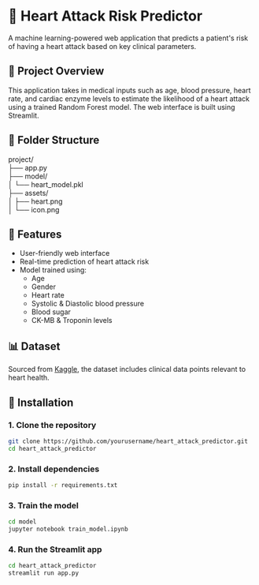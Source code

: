 # 💓 Heart Attack Risk Predictor

A machine learning-powered web application that predicts a patient's risk of having a heart attack based on key clinical parameters.

## 🧠 Project Overview

This application takes in medical inputs such as age, blood pressure, heart rate, and cardiac enzyme levels to estimate the likelihood of a heart attack using a trained Random Forest model. The web interface is built using Streamlit.

## 📁 Folder Structure
<p>
project/<br>
 ├── app.py<br>
 ├── model/<br>
 │ └── heart_model.pkl<br>
 ├── assets/<br>
 │ ├── heart.png<br>
 │ └── icon.png<br>
</p>

## 🧪 Features

- User-friendly web interface
- Real-time prediction of heart attack risk
- Model trained using:
  - Age
  - Gender
  - Heart rate
  - Systolic & Diastolic blood pressure
  - Blood sugar
  - CK-MB & Troponin levels

## 📊 Dataset

Sourced from [Kaggle](https://www.kaggle.com/datasets/fatemehmohammadinia/heart-attack-dataset-tarik-a-rashid), the dataset includes clinical data points relevant to heart health.

## 🚀 Installation

### 1. Clone the repository

```bash
git clone https://github.com/yourusername/heart_attack_predictor.git
cd heart_attack_predictor
```
### 2. Install dependencies
```bash
pip install -r requirements.txt
```
### 3. Train the model
```bash
cd model
jupyter notebook train_model.ipynb
```
### 4. Run the Streamlit app
```bash
cd heart_attack_predictor
streamlit run app.py
```




